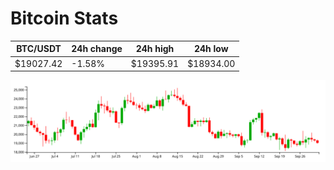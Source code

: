 # Bitcoin Stats

BTC/USDT|24h change|24h high|24h low|
|---|---|---|---|
|$19027.42|-1.58%|$19395.91|$18934.00|

<img src="./chart.svg">
